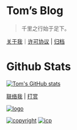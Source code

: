 <!-- <div class="container"><div class="card-wrap"> -->

# Tom’s Blog

> 千里之行始于足下。

[关于我](https://www.go233.com/#/about)｜[许可协议](https://www.go233.com/#/permit) | [归档](https://www.go233.com/#/keep)

<!-- tabs:start -->
# Github Stats
[![Tom's GitHub stats](https://github-readme-stats.vercel.app/api?username=go233tom)](https://github.com/go233tom/go233tom)

<!-- tabs:end -->

[联络我](https://www.go233.com/#/message) |  [打赏](https://www.go233.com/#/reward) 

[![logo](https://www.go233.com/docs/static/img/logo.svg)]()


[![copyright](https://www.go233.com/docs/static/img/copyright.svg)]()
[![icp](https://www.go233.com/docs/static/img/moe-icp.svg)](https://icp.gov.moe/?keyword=20237771)
